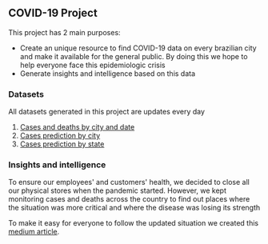 ## COVID-19 Project

This project has 2 main purposes:

* Create an unique resource to find COVID-19 data on every brazilian city and make it available for the general public. By doing this we hope to help everyone face this epidemiologic crisis
* Generate insights and intelligence based on this data

### Datasets

All datasets generated in this project are updates every day

1. [Cases and deaths by city and date](https://raw.githubusercontent.com/luizalabs/covid-19/covid1/refined_data/base_diaria_por_municipio_magalu.csv)
2. [Cases prediction by city](https://raw.githubusercontent.com/luizalabs/covid-19/covid1/refined_data/previsao_cidades_br.csv)
3. [Cases prediction by state](https://raw.githubusercontent.com/luizalabs/covid-19/covid1/refined_data/previsao_estados_br.csv)

### Insights and intelligence

To ensure our employees' and customers' health, we decided to close all our physical stores when the pandemic started. However, we kept monitoring cases and deaths across the country to find out places where the situation was more critical and where the disease was losing its strength

To make it easy for everyone to follow the updated situation we created this [medium article](https://medium.com/luizalabs/evolu%C3%A7%C3%A3o-covid-19-no-brasil-f44a58453914).
